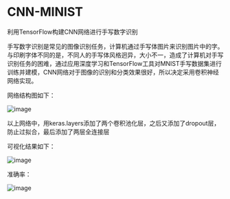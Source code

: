 # CNN-MINIST
利用TensorFlow构建CNN网络进行手写数字识别

手写数字识别是常见的图像识别任务，计算机通过手写体图片来识别图片中的字。与印刷字体不同的是，不同人的手写体风格迥异，大小不一，造成了计算机对手写识别任务的困难，通过应用深度学习和TensorFlow工具对MNIST手写数据集进行训练并建模，CNN网络对于图像的识别和分类效果很好，所以决定采用卷积神经网络实现。

网络结构图如下：

![image](https://user-images.githubusercontent.com/75011654/225789823-70a1e72d-2096-4884-8599-44232f37aca3.png)

以上网络中，用keras.layers添加了两个卷积池化层，之后又添加了dropout层，防止过拟合，最后添加了两层全连接层

可视化结果如下：

![image](https://user-images.githubusercontent.com/75011654/225789765-2997a026-5686-4ea6-bba1-3d0ddceeb95e.png)

准确率：

![image](https://user-images.githubusercontent.com/75011654/225789962-12e8118e-88ca-49bc-8667-f1695a866ab0.png)
